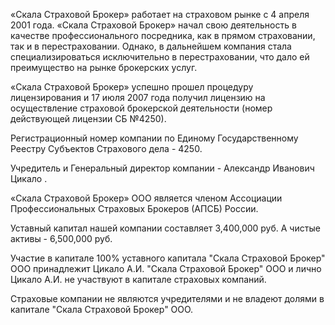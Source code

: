 «Скала Страховой Брокер» работает на страховом рынке с 4 апреля 2001 года.
«Скала Страховой Брокер» начал свою деятельность в качестве профессионального посредника, как в прямом страховании, так и в перестраховании. Однако, в дальнейшем компания стала специализироваться исключительно  в перестраховании, что дало ей преимущество на рынке брокерских услуг. 

«Скала Страховой Брокер» успешно прошел процедуру лицензирования и 17 июля 2007 года получил лицензию на осуществление страховой брокерской деятельности (номер действующей лицензии СБ №4250).

Регистрационный номер компании по Единому Государственному Реестру Субъектов Страхового дела  - 4250.

Учредитель и Генеральный директор компании - Александр Иванович Цикало .

«Скала Страховой Брокер» ООО является членом Ассоциации Профессиональных Страховых Брокеров (АПСБ) России.

Уставный капитал нашей компании составляет 3,400,000 руб. А чистые активы - 6,500,000 руб.

Участие в капитале
100% уставного капитала "Скала Страховой Брокер" ООО принадлежит Цикало А.И.
"Скала Страховой Брокер" ООО и лично Цикало А.И. не участвуют в капитале страховых компаний.

Страховые компании не являются учредителями и не владеют долями в капитале "Скала Страховой Брокер" ООО.
